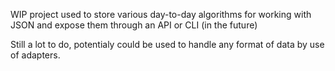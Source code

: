 WIP project used to store various day-to-day algorithms for working with JSON and expose them through an API or CLI (in the future)


Still a lot to do, potentialy could be used to handle any format of data by use of adapters.
